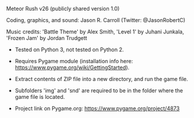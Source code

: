 Meteor Rush v26 (publicly shared version 1.0)

Coding, graphics, and sound: Jason R. Carroll (Twitter: @JasonRobertC)

Music credits: 'Battle Theme' by Alex Smith, 'Level 1' by Juhani Junkala, 'Frozen Jam' by Jordan Trudgett

- Tested on Python 3, not tested on Python 2. 

- Requires Pygame module (installation info here: https://www.pygame.org/wiki/GettingStarted). 

- Extract contents of ZIP file into a new directory, and run the game file. 

- Subfolders 'img' and 'snd' are required to be in the folder where the game file is located.

- Project link on Pygame.org: https://www.pygame.org/project/4873 
